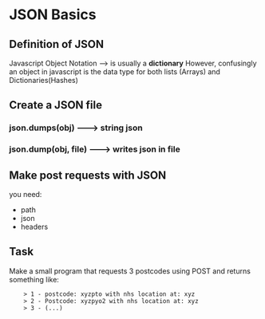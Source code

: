 # JSON Basics

## Definition of JSON
Javascript Object Notation
--> is usually a **dictionary** 
However, confusingly an object in javascript is the data type for 
both lists (Arrays) and Dictionaries(Hashes) 

## Create a JSON file

### json.dumps(obj) ---> string json

### json.dump(obj, file) ---> writes json in file

## Make post requests with JSON
you need:
- path
- json
- headers

## Task 
Make a small program that requests 3 postcodes using POST and
returns something like:
```
    > 1 - postcode: xyzpto with nhs location at: xyz
    > 2 - Postcode: xyzpyo2 with nhs location at: xyz
    > 3 - (...) 
```